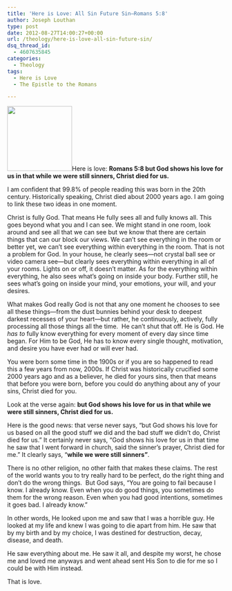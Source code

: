 ```yaml
---
title: 'Here is Love: All Sin Future Sin—Romans 5:8'
author: Joseph Louthan
type: post
date: 2012-08-27T14:00:27+00:00
url: /theology/here-is-love-all-sin-future-sin/
dsq_thread_id:
  - 4607635845
categories:
  - Theology
tags:
  - Here is Love
  - The Epistle to the Romans

---
```

[<img class="alignright size-thumbnail wp-image-508" title="dark-rooms" src="https://i0.wp.com/theologic.us/wp-content/uploads/2012/08/dark-rooms.jpg?resize=150%2C150" alt="" width="150" height="150" srcset="https://i0.wp.com/theologic.us/wp-content/uploads/2012/08/dark-rooms.jpg?resize=150%2C150 150w, https://i0.wp.com/theologic.us/wp-content/uploads/2012/08/dark-rooms.jpg?zoom=2&resize=150%2C150 300w, https://i0.wp.com/theologic.us/wp-content/uploads/2012/08/dark-rooms.jpg?zoom=3&resize=150%2C150 450w" sizes="(max-width: 150px) 100vw, 150px" data-recalc-dims="1" />][1]Here is love: **Romans 5:8 but God shows his love for us in that while we were still sinners, Christ died for us.**

I am confident that 99.8% of people reading this was born in the 20th century. Historically speaking, Christ died about 2000 years ago. I am going to link these two ideas in one moment.

Christ is fully God. That means He fully sees all and fully knows all. This goes beyond what you and I can see. We might stand in one room, look around and see all that we can see but we know that there are certain things that can our block our views. We can’t see everything in the room or better yet, we can’t see everything within everything in the room. That is not a problem for God. In your house, he clearly sees—not crystal ball see or video camera see—but clearly sees everything within everything in all of your rooms. Lights on or off, it doesn’t matter. As for the everything within everything, he also sees what’s going on inside your body. Further still, he sees what’s going on inside your mind, your emotions, your will, and your desires.

What makes God really God is not that any one moment he chooses to see all these things—from the dust bunnies behind your desk to deepest darkest recesses of your heart—but rather, he continuously, actively, fully processing all those things all the time.  He can’t shut that off. He is God. He _has to_ fully know everything for every moment of every day since time began. For Him to be God, He has to know every single thought, motivation, and desire you have ever had or will ever had.

You were born some time in the 1900s or if you are so happened to read this a few years from now, 2000s. If Christ was historically crucified some 2000 years ago and as a believer, he died for yours sins, then that means that before you were born, before you could do anything about any of your sins, Christ died for you.

Look at the verse again: **but God shows his love for us in that while we were still sinners, Christ died for us.**

Here is the good news: that verse never says, “but God shows his love for us based on all the good stuff we did and the bad stuff we didn’t do, Christ died for us.” It certainly never says, &#8220;God shows his love for us in that time he saw that I went forward in church, said the sinner&#8217;s prayer, Christ died for me.&#8221; It clearly says, &#8220;**while we were still sinners&#8221;**.

There is no other religion, no other faith that makes these claims. The rest of the world wants you to try really hard to be perfect, do the right thing and don&#8217;t do the wrong things.  But God says, “You are going to fail because I know. I already know. Even when you do good things, you sometimes do them for the wrong reason. Even when you had good intentions, sometimes it goes bad. I already know.”

In other words, He looked upon me and saw that I was a horrible guy. He looked at my life and knew I was going to die apart from him. He saw that by my birth and by my choice, I was destined for destruction, decay, disease, and death.

He saw everything about me. He saw it all, and despite my worst, he chose me and loved me anyways and went ahead sent His Son to die for me so I could be with Him instead.

That is love.

 [1]: https://i0.wp.com/theologic.us/wp-content/uploads/2012/08/dark-rooms.jpg